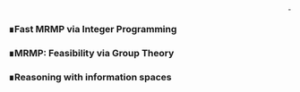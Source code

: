 <div style="text-align: right">
  <a href="https://scholar.google.com/citations?user=jkRa2LEAAAAJ&hl=en"><span style="color:blue">&nbsp;</span></a>
</div>


### &#8718;Fast MRMP via Integer Programming 

### &#8718;MRMP: Feasibility via Group Theory

### &#8718;Reasoning with information spaces
